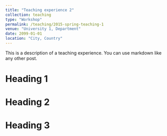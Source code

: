 ```yaml
---
title: "Teaching experience 2"
collection: teaching
type: "Workshop"
permalink: /teaching/2015-spring-teaching-1
venue: "University 1, Department"
date: 2099-01-01
location: "City, Country"
---
```


This is a description of a teaching experience. You can use markdown like any other post.

Heading 1
======

Heading 2
======

Heading 3
======

